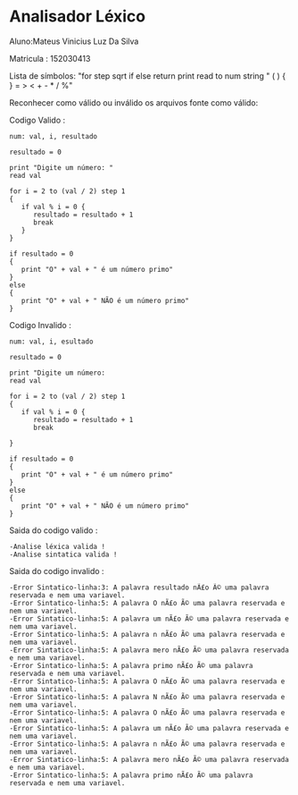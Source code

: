 # Analisador Léxico

Aluno:Mateus Vinicius Luz Da Silva 

Matricula : 152030413

Lista de símbolos:
"for step sqrt if else return print read to num string " ( ) { } = > < + - * / %"

Reconhecer como válido ou inválido os arquivos fonte como válido:

Codigo Valido :
```
num: val, i, resultado

resultado = 0

print "Digite um número: "
read val

for i = 2 to (val / 2) step 1
{
   if val % i = 0 {
      resultado = resultado + 1
      break
   }
}

if resultado = 0
{
   print "O" + val + " é um número primo"
}
else
{
   print "O" + val + " NÃO é um número primo"
}
```
Codigo Invalido :
```
num: val, i, esultado

resultado = 0

print "Digite um número: 
read val

for i = 2 to (val / 2) step 1
{
   if val % i = 0 {
      resultado = resultado + 1
      break
   
}

if resultado = 0
{
   print "O" + val + " é um número primo"
}
else
{
   print "O" + val + " NÃO é um número primo"
}

```


Saida do codigo valido :
```
-Analise léxica valida ! 
-Analise sintatica valida !
```
Saida do codigo invalido :
```
-Error Sintatico-linha:3: A palavra resultado nÃ£o Ã© uma palavra reservada e nem uma variavel.
-Error Sintatico-linha:5: A palavra O nÃ£o Ã© uma palavra reservada e nem uma variavel. 
-Error Sintatico-linha:5: A palavra um nÃ£o Ã© uma palavra reservada e nem uma variavel.
-Error Sintatico-linha:5: A palavra n nÃ£o Ã© uma palavra reservada e nem uma variavel. 
-Error Sintatico-linha:5: A palavra mero nÃ£o Ã© uma palavra reservada e nem uma variavel.
-Error Sintatico-linha:5: A palavra primo nÃ£o Ã© uma palavra reservada e nem uma variavel. 
-Error Sintatico-linha:5: A palavra O nÃ£o Ã© uma palavra reservada e nem uma variavel.
-Error Sintatico-linha:5: A palavra N nÃ£o Ã© uma palavra reservada e nem uma variavel. 
-Error Sintatico-linha:5: A palavra O nÃ£o Ã© uma palavra reservada e nem uma variavel.
-Error Sintatico-linha:5: A palavra um nÃ£o Ã© uma palavra reservada e nem uma variavel. 
-Error Sintatico-linha:5: A palavra n nÃ£o Ã© uma palavra reservada e nem uma variavel.
-Error Sintatico-linha:5: A palavra mero nÃ£o Ã© uma palavra reservada e nem uma variavel. 
-Error Sintatico-linha:5: A palavra primo nÃ£o Ã© uma palavra reservada e nem uma variavel.
```

